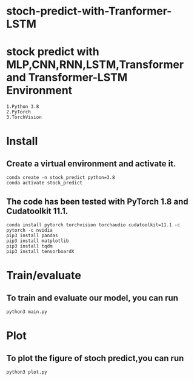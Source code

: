 # stoch-predict-with-Tranformer-LSTM
stock predict with MLP,CNN,RNN,LSTM,Transformer and Transformer-LSTM  
Environment
============
    1.Python 3.8  
    2.PyTorch  
    3.TorchVision
Install  
============
Create a virtual environment and activate it.  
-------------
    conda create -n stock_predict python=3.8  
    conda activate stock_predict  
The code has been tested with PyTorch 1.8 and Cudatoolkit 11.1.  
----------------------
    conda install pytorch torchvision torchaudio cudatoolkit=11.1 -c pytorch -c nvidia  
    pip3 install pandas  
    pip3 install matplotlib  
    pip3 install tqdm  
    pip3 install tensorboardX  
Train/evaluate
=============
To train and evaluate our model, you can run  
---------------
    python3 main.py
Plot
======
To plot the figure of stoch predict,you can run  
------------
    python3 plot.py
    
    
